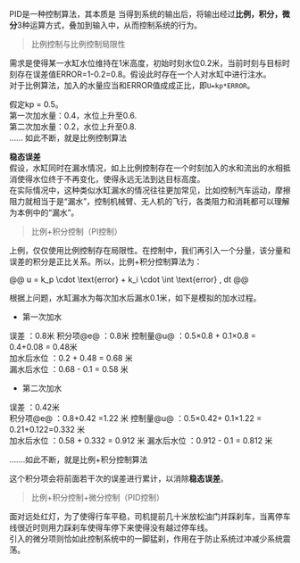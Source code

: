 

PID是一种控制算法，其本质是 当得到系统的输出后，将输出经过**比例，积分，微分**3种运算方式，叠加到输入中，从而控制系统的行为。   

> 比例控制与比例控制局限性   

需求是使得某一水缸水位维持在1米高度，初始时刻水位0.2米，当前时刻与目标时刻存在误差值ERROR=1-0.2=0.8。假设此时存在一个人对水缸中进行注水。   
对于比例算法，加入的水量应当和ERROR值成成正比，即`U=kp*ERROR`。     

假定kp = 0.5。   
第一次加水量：0.4，水位上升至0.6.   
第二次加水量：0.2，水位上升至0.8.   
......   如此不断，就是比例控制算法    


**稳态误差**       
假设，水缸同时在漏水情况，如上比例控制存在一个时刻加入的水和流出的水相抵消使得水位终于不再变化，使得永远无法到达目标高度。   
在实际情况中，这种类似水缸漏水的情况往往更加常见，比如控制汽车运动，摩擦阻力就相当于是“漏水”，控制机械臂、无人机的飞行，各类阻力和消耗都可以理解为本例中的“漏水”。    

> 比例+积分控制（PI控制）    

上例，仅仅使用比例控制存在局限性。在控制中，我们再引入一个分量，该分量和误差的积分是正比关系。所以，比例+积分控制算法为：

@@
u = k_p \cdot \text{error} + k_i \cdot \int \text{error} \, dt
@@   

根据上问题，水缸漏水为每次加水后漏水0.1米，如下是模拟的加水过程。   

* 第一次加水   

误差 ：0.8米
积分项@e@ ：0.8米
控制量@u@ ：0.5×0.8 + 0.1×0.8 = 0.4+0.08 = 0.48米          
加水后水位 ：0.2 + 0.48 = 0.68 米  
漏水后水位 ：0.68 - 0.1 = 0.58 米     

* 第二次加水   

误差 ：0.42米  
积分项@e@ ：0.8+0.42 =1.22 米
控制量@u@ ：0.5×0.42+ 0.1×1.22 = 0.21+0.122=0.332 米  
加水后水位 ：0.58 + 0.332 = 0.912 米
漏水后水位 ：0.912 - 0.1 = 0.812 米

.......如此不断，就是比例+积分控制算法      

这个积分项会将前面若干次的误差进行累计，以消除**稳态误差**。       


> 比例+积分控制+微分控制（PID控制）    

面对远处红灯，为了使得行车平稳，司机提前几十米放松油门并踩刹车，当离停车线很近时则用力踩刹车使得车停下来使得没有越过停车线。    
引入的微分项则恰如此控制系统中的一脚猛刹，作用在于防止系统过冲减少系统震荡。      










